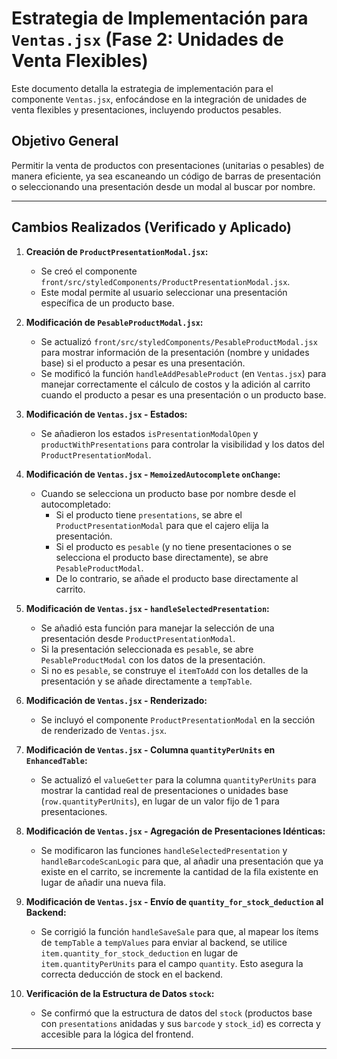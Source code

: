 # Estrategia de Implementación para `Ventas.jsx` (Fase 2: Unidades de Venta Flexibles)

Este documento detalla la estrategia de implementación para el componente `Ventas.jsx`, enfocándose en la integración de unidades de venta flexibles y presentaciones, incluyendo productos pesables.

## Objetivo General

Permitir la venta de productos con presentaciones (unitarias o pesables) de manera eficiente, ya sea escaneando un código de barras de presentación o seleccionando una presentación desde un modal al buscar por nombre.

---

## Cambios Realizados (Verificado y Aplicado)

1.  **Creación de `ProductPresentationModal.jsx`:**
    *   Se creó el componente `front/src/styledComponents/ProductPresentationModal.jsx`.
    *   Este modal permite al usuario seleccionar una presentación específica de un producto base.

2.  **Modificación de `PesableProductModal.jsx`:**
    *   Se actualizó `front/src/styledComponents/PesableProductModal.jsx` para mostrar información de la presentación (nombre y unidades base) si el producto a pesar es una presentación.
    *   Se modificó la función `handleAddPesableProduct` (en `Ventas.jsx`) para manejar correctamente el cálculo de costos y la adición al carrito cuando el producto a pesar es una presentación o un producto base.

3.  **Modificación de `Ventas.jsx` - Estados:**
    *   Se añadieron los estados `isPresentationModalOpen` y `productWithPresentations` para controlar la visibilidad y los datos del `ProductPresentationModal`.

4.  **Modificación de `Ventas.jsx` - `MemoizedAutocomplete` `onChange`:**
    *   Cuando se selecciona un producto base por nombre desde el autocompletado:
        *   Si el producto tiene `presentations`, se abre el `ProductPresentationModal` para que el cajero elija la presentación.
        *   Si el producto es `pesable` (y no tiene presentaciones o se selecciona el producto base directamente), se abre `PesableProductModal`.
        *   De lo contrario, se añade el producto base directamente al carrito.

5.  **Modificación de `Ventas.jsx` - `handleSelectedPresentation`:**
    *   Se añadió esta función para manejar la selección de una presentación desde `ProductPresentationModal`.
    *   Si la presentación seleccionada es `pesable`, se abre `PesableProductModal` con los datos de la presentación.
    *   Si no es `pesable`, se construye el `itemToAdd` con los detalles de la presentación y se añade directamente a `tempTable`.

6.  **Modificación de `Ventas.jsx` - Renderizado:**
    *   Se incluyó el componente `ProductPresentationModal` en la sección de renderizado de `Ventas.jsx`.

7.  **Modificación de `Ventas.jsx` - Columna `quantityPerUnits` en `EnhancedTable`:**
    *   Se actualizó el `valueGetter` para la columna `quantityPerUnits` para mostrar la cantidad real de presentaciones o unidades base (`row.quantityPerUnits`), en lugar de un valor fijo de 1 para presentaciones.

8.  **Modificación de `Ventas.jsx` - Agregación de Presentaciones Idénticas:**
    *   Se modificaron las funciones `handleSelectedPresentation` y `handleBarcodeScanLogic` para que, al añadir una presentación que ya existe en el carrito, se incremente la cantidad de la fila existente en lugar de añadir una nueva fila.

9.  **Modificación de `Ventas.jsx` - Envío de `quantity_for_stock_deduction` al Backend:**
    *   Se corrigió la función `handleSaveSale` para que, al mapear los ítems de `tempTable` a `tempValues` para enviar al backend, se utilice `item.quantity_for_stock_deduction` en lugar de `item.quantityPerUnits` para el campo `quantity`. Esto asegura la correcta deducción de stock en el backend.

10. **Verificación de la Estructura de Datos `stock`:**
    *   Se confirmó que la estructura de datos del `stock` (productos base con `presentations` anidadas y sus `barcode` y `stock_id`) es correcta y accesible para la lógica del frontend.

---



